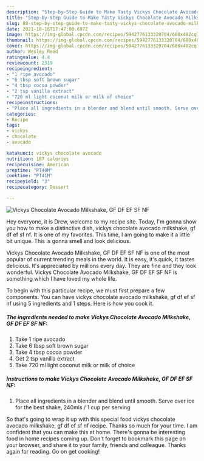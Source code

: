 ```yaml
---
description: "Step-by-Step Guide to Make Tasty Vickys Chocolate Avocado Milkshake, GF DF EF SF NF"
title: "Step-by-Step Guide to Make Tasty Vickys Chocolate Avocado Milkshake, GF DF EF SF NF"
slug: 88-step-by-step-guide-to-make-tasty-vickys-chocolate-avocado-milkshake-gf-df-ef-sf-nf
date: 2021-10-16T17:47:00.697Z
image: https://img-global.cpcdn.com/recipes/5942776133320704/680x482cq70/vickys-chocolate-avocado-milkshake-gf-df-ef-sf-nf-recipe-main-photo.jpg
thumbnail: https://img-global.cpcdn.com/recipes/5942776133320704/680x482cq70/vickys-chocolate-avocado-milkshake-gf-df-ef-sf-nf-recipe-main-photo.jpg
cover: https://img-global.cpcdn.com/recipes/5942776133320704/680x482cq70/vickys-chocolate-avocado-milkshake-gf-df-ef-sf-nf-recipe-main-photo.jpg
author: Wesley Reed
ratingvalue: 4.4
reviewcount: 2319
recipeingredient:
- "1 ripe avocado"
- "6 tbsp soft brown sugar"
- "4 tbsp cocoa powder"
- "2 tsp vanilla extract"
- "720 ml light coconut milk or milk of choice"
recipeinstructions:
- "Place all ingredients in a blender and blend until smooth. Serve over ice for the best shake, 240mls / 1 cup per serving"
categories:
- Recipe
tags:
- vickys
- chocolate
- avocado

katakunci: vickys chocolate avocado 
nutrition: 187 calories
recipecuisine: American
preptime: "PT40M"
cooktime: "PT41M"
recipeyield: "3"
recipecategory: Dessert

---
```



![Vickys Chocolate Avocado Milkshake, GF DF EF SF NF](https://img-global.cpcdn.com/recipes/5942776133320704/680x482cq70/vickys-chocolate-avocado-milkshake-gf-df-ef-sf-nf-recipe-main-photo.jpg)

Hey everyone, it is Drew, welcome to my recipe site. Today, I'm gonna show you how to make a distinctive dish, vickys chocolate avocado milkshake, gf df ef sf nf. It is one of my favorites. This time, I am going to make it a little bit unique. This is gonna smell and look delicious.



Vickys Chocolate Avocado Milkshake, GF DF EF SF NF is one of the most popular of current trending meals in the world. It is easy, it's quick, it tastes delicious. It's appreciated by millions every day. They are fine and they look wonderful. Vickys Chocolate Avocado Milkshake, GF DF EF SF NF is something which I have loved my whole life.


To begin with this particular recipe, we must first prepare a few components. You can have vickys chocolate avocado milkshake, gf df ef sf nf using 5 ingredients and 1 steps. Here is how you cook it.

<!--inarticleads1-->

##### The ingredients needed to make Vickys Chocolate Avocado Milkshake, GF DF EF SF NF:

1. Take 1 ripe avocado
1. Take 6 tbsp soft brown sugar
1. Take 4 tbsp cocoa powder
1. Get 2 tsp vanilla extract
1. Take 720 ml light coconut milk or milk of choice




<!--inarticleads2-->

##### Instructions to make Vickys Chocolate Avocado Milkshake, GF DF EF SF NF:

1. Place all ingredients in a blender and blend until smooth. Serve over ice for the best shake, 240mls / 1 cup per serving




So that's going to wrap it up with this special food vickys chocolate avocado milkshake, gf df ef sf nf recipe. Thanks so much for your time. I am confident that you can make this at home. There's gonna be interesting food in home recipes coming up. Don't forget to bookmark this page on your browser, and share it to your family, friends and colleague. Thanks again for reading. Go on get cooking!
